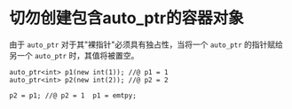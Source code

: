 #  切勿创建包含auto_ptr的容器对象

由于 `auto_ptr` 对于其"裸指针"必须具有独占性，当将一个 `auto_ptr` 的指针赋给另一个 `auto_ptr` 时，其值将被置空。

```
auto_ptr<int> p1(new int(1)); //@ p1 = 1
auto_ptr<int> p2(new int(2)); //@ p2 = 2

p2 = p1; //@ p2 = 1  p1 = emtpy;
```


